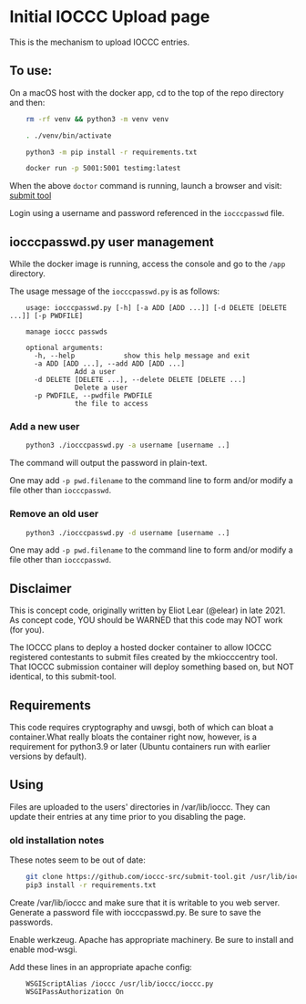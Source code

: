 # Initial IOCCC Upload page

This is the mechanism to upload IOCCC entries.


## To use:

On a macOS host with the docker app, cd to the top of the repo
directory and then:

```sh
    rm -rf venv && python3 -m venv venv

    . ./venv/bin/activate

    python3 -m pip install -r requirements.txt

    docker run -p 5001:5001 testimg:latest
```

When the above `doctor` command is running,
launch a browser and visit: [submit tool](http://127.0.0.1:5001)

Login using a username and password referenced in the `iocccpasswd` file.


## iocccpasswd.py user management

While the docker image is running, access the console and
go to the `/app` directory.

The usage message of the `iocccpasswd.py` is as follows:

```
    usage: iocccpasswd.py [-h] [-a ADD [ADD ...]] [-d DELETE [DELETE ...]] [-p PWDFILE]

    manage ioccc passwds

    optional arguments:
      -h, --help            show this help message and exit
      -a ADD [ADD ...], --add ADD [ADD ...]
			    Add a user
      -d DELETE [DELETE ...], --delete DELETE [DELETE ...]
			    Delete a user
      -p PWDFILE, --pwdfile PWDFILE
			    the file to access
```


### Add a new user

```sh
    python3 ./iocccpasswd.py -a username [username ..]
```

The command will output the password in plain-text.

One may add `-p pwd.filename` to the command line to form and/or
modify a file other than `iocccpasswd`.


### Remove an old user


```sh
    python3 ./iocccpasswd.py -d username [username ..]
```

One may add `-p pwd.filename` to the command line to form and/or
modify a file other than `iocccpasswd`.


## Disclaimer

This is concept code, originally written by Eliot Lear (@elear) in late 2021.
As concept code, YOU should be WARNED that this code may NOT work (for you).

The IOCCC plans to deploy a hosted docker container to allow IOCCC registered
contestants to submit files created by the mkiocccentry tool.
That IOCCC submission container will deploy something based on,
but NOT identical, to this submit-tool.


## Requirements

This code requires cryptography and uwsgi, both of which can bloat a
container.What really bloats the container right now, however, is
a requirement for python3.9 or later (Ubuntu containers run with earlier
versions by default).


## Using

Files are uploaded to the users' directories in /var/lib/ioccc.  They
can update their entries at any time prior to you disabling the page.


### old installation notes

These notes seem to be out of date:

```sh
    git clone https://github.com/ioccc-src/submit-tool.git /usr/lib/ioccc
    pip3 install -r requirements.txt
```

Create /var/lib/ioccc and make sure that it is writable to you web
server.  Generate a password file with iocccpasswd.py.  Be sure to
save the passwords.

Enable werkzeug.  Apache has appropriate machinery.  Be sure to
install and enable mod-wsgi.

Add these lines in an appropriate apache config:


```
    WSGIScriptAlias /ioccc /usr/lib/ioccc/ioccc.py
    WSGIPassAuthorization On
```
